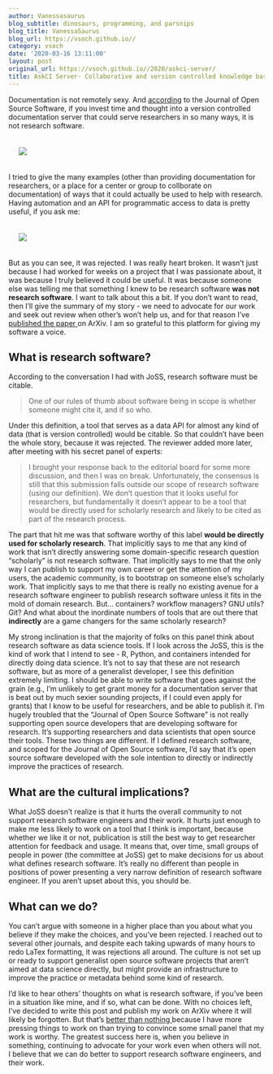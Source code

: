 ```yaml
---
author: Vanessasaurus
blog_subtitle: dinosaurs, programming, and parsnips
blog_title: VanessaSaurus
blog_url: https://vsoch.github.io//
category: vsoch
date: '2020-03-16 13:11:00'
layout: post
original_url: https://vsoch.github.io//2020/askci-server/
title: AskCI Server- Collaborative and version controlled knowledge base
---
```


<p>Documentation is not remotely sexy. And <a href="https://github.com/openjournals/joss-reviews/issues/1961" target="_blank">according</a> 
to the Journal of Open Source Software, if you invest time and thought into a version controlled
documentation server that could serve researchers in so many ways, it is not research software.</p>

<div style="padding: 20px;">
<img src="https://vsoch.github.io/assets/images/posts/askci/not-research-software.png" />
</div>

<p>I tried to give the many examples (other than providing documentation for researchers,
or a place for a center or group to collborate on documentation) of ways that it could
actually be used to help with research. Having automation and an API for programmatic access
to data is pretty useful, if you ask me:</p>

<div style="padding: 20px;">
<img src="https://vsoch.github.io/assets/images/posts/askci/rejected.png" />
</div>

<p>But as you can see, it was rejected. I was really heart broken. It wasn’t just
because I had worked for weeks on a project that I was passionate about, it was because
I truly believed it could be useful. It was because someone else was telling me that
something I knew to be research software <strong>was not research software</strong>.
I want to talk about this a bit. If you don’t want to read, then I’ll give the summary
of my story - we need to advocate for our work and seek out review when other’s won’t
help us, and for that reason I’ve <a href="https://arxiv.org/abs/2003.05973" target="_blank">published the paper </a>
on ArXiv. I am so grateful to this platform for giving my software a voice.</p>

<h2 id="what-is-research-software">What is research software?</h2>

<p>According to the conversation I had with JoSS, research software must be citable.</p>

<blockquote>
  <p>One of our rules of thumb about software being in scope is whether someone might cite it, and if so who.</p>
</blockquote>

<p>Under this definition, a tool that serves as a data API for almost any kind of data
(that is version controlled) would be citable. So that couldn’t have been the whole story,
because it was rejected. The reviewer added more later, after meeting with his secret
panel of experts:</p>

<blockquote>
  <p>I brought your response back to the editorial board for some more discussion, and then I was on break. Unfortunately, the consensus is still that this submission falls outside our scope of research software (using our definition). We don’t question that it looks useful for researchers, but fundamentally it doesn’t appear to be a tool that would be directly used for scholarly research and likely to be cited as part of the research process.</p>
</blockquote>

<p>The part that hit me was that software worthy of this label <strong>would be directly used for scholarly research</strong>.
That implicitly says to me that any kind of work that isn’t directly answering some
domain-specific research question “scholarly” is not research software. That implicitly
says to me that the only way I can publish to support my own career or get the attention
of my users, the academic community, is to bootstrap on someone else’s scholarly work.
That implicitly says to me that there is really no existing avenue for a research
software engineer to publish research software unless it fits in the mold of domain
research. But… containers? workflow managers? GNU utils? Git? And what about the inordinate numbers of tools
that are out there that <strong>indirectly</strong> are a game changers for the
same scholarly research?</p>

<p>My strong inclination is that the majority of folks on this panel think about
research software as data science tools. If I look across the JoSS, this is
the kind of work that I intend to see - R, Python, and containers intended for
directly doing data science. It’s not to say that these are not research software,
but as more of a generalist developer, I see this definition extremely limiting.
I should be able to write software that goes against the grain (e.g., I’m unlikely to get
grant money for a documentation server that is beat out by much sexier sounding projects,
if I could even apply for grants) that I know to be useful for
researchers, and be able to publish it. I’m hugely troubled that the “Journal of Open
Source Software” is not really supporting open source developers that are developing
software for research. It’s supporting researchers and data scientists that open
source their tools. These two things are different. If I defined research software,
and scoped for the Journal of Open Source software, I’d say that it’s open source
software developed with the sole intention to directly or indirectly improve the 
practices of research.</p>

<h2 id="what-are-the-cultural-implications">What are the cultural implications?</h2>

<p>What JoSS doesn’t realize is that it hurts the overall community to not support
research software engineers and their work. It hurts just enough to make me less likely
to work on a tool that I think is important, because whether we like it or not,
publication is still the best way to get researcher attention for feedback and usage.
It means that, over time, small groups of people in power (the committee at JoSS) get
to make decisions for us about what defines research software. It’s really no different
than people in positions of power presenting a very narrow definition of research
software engineer. If you aren’t upset about this, you should be.</p>

<h2 id="what-can-we-do">What can we do?</h2>

<p>You can’t argue with someone in a higher place than you about what you believe if
they make the choices, and you’ve been rejected. I reached out to several
other journals, and despite each taking upwards of many hours to redo LaTex formatting,
it was rejections all around. The culture is not set up or ready to support generalist
open source software projects that aren’t aimed at data science directly, but might provide
an infrastructure to improve the practice or metadata behind some kind of research.</p>

<p>I’d like to hear others’ thoughts on what is research software, if you’ve been
in a situation like mine, and if so, what can be done. With no choices left, I’ve
decided to write this post and publish my work on ArXiv where it will
likely be forgotten. But that’s 
<a href="https://arxiv.org/abs/2003.05973" target="_blank">better than nothing </a>
because I have more pressing things to work on than trying to convince some small
panel that my work is worthy. The greatest success here is, when you believe in
something, continuing to advocate for your work even when others will not. I believe
that we can do better to support research software engineers, and their work.</p>